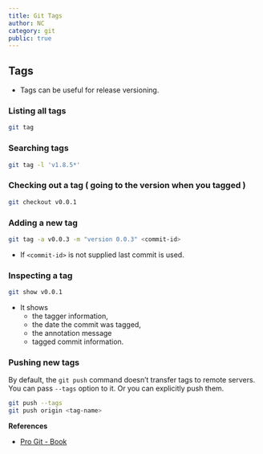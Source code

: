 ```yaml
---
title: Git Tags
author: NC
category: git
public: true
---
```



## Tags

- Tags can be useful for release versioning.

### Listing all tags

```sh
git tag
```

### Searching tags

```sh
git tag -l 'v1.8.5*'
```


### Checking out a tag ( going to the version when you tagged )

```sh
git checkout v0.0.1
```

### Adding a new tag

```sh
git tag -a v0.0.3 -m "version 0.0.3" <commit-id>
```

- If `<commit-id>` is not supplied last commit is used.

### Inspecting a tag

```sh
git show v0.0.1
```

- It shows
	- the tagger information,
	- the date the commit was tagged,
	- the annotation message
	- tagged commit information.


### Pushing new tags

By default, the `git push` command doesn’t transfer tags to remote servers. You can pass `--tags` option to it. Or you can explicitly push them.

```sh
git push --tags
git push origin <tag-name>
```


**References**

- [Pro Git - Book](http://git-scm.com/book)
